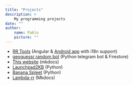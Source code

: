 ```yaml
---
title: "Projects"
description: >
    My programming projects
date: ""
author:
    name: Pablo
    picture: ""
---
```


-   [RR Tools](https://rr-tools.eu) (Angular & [Android app](https://t.me/rr_tools/1514) with i18n support)
-   [geoguessr random bot](/blog/2022/09/05/geoguessr-random-bot/) (Python telegram bot & Firestore)
-   [This website](https://github.com/pbl0/pablob.eu) (mkdocs)
-   [Launchpad2KB](https://github.com/pbl0/Launchdpad2KB) (Python)
-   [Banana Spleet](/posts/banana-spleet) (Python)
-   [Lambda-rr](https://lambda.pablob.eu/) (Mkdocs)
